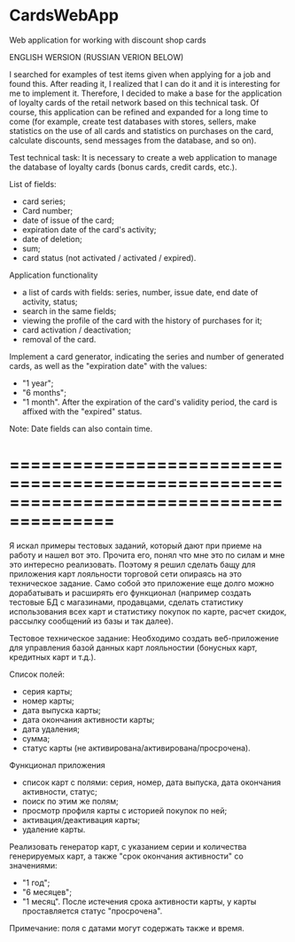 # CardsWebApp
Web application for working with discount shop cards

ENGLISH WERSION (RUSSIAN VERION BELOW)

I searched for examples of test items given when applying for a job and found this.
After reading it, I realized that I can do it and it is interesting for me to implement it. Therefore, I decided to make a base for the application of loyalty cards of the retail network based on this technical task.
Of course, this application can be refined and expanded for a long time to come (for example, create test databases with stores, sellers, make statistics on the use of all cards and statistics on purchases on the card, calculate discounts, send messages from the database, and so on).

Test technical task:
It is necessary to create a web application to manage the database of loyalty cards (bonus cards, credit cards, etc.).

List of fields:
- card series;
- Card number;
- date of issue of the card;
- expiration date of the card's activity;
- date of deletion;
- sum;
- card status (not activated / activated / expired).

Application functionality
- a list of cards with fields: series, number, issue date, end date of activity, status;
- search in the same fields;
- viewing the profile of the card with the history of purchases for it;
- card activation / deactivation;
- removal of the card.


Implement a card generator, indicating the series and number of generated cards, as well as the "expiration date" with the values:
- "1 year";
- "6 months";
- "1 month".
After the expiration of the card's validity period, the card is affixed with the "expired" status.

Note: Date fields can also contain time.

========================================================================================
========================================================================================


Я искал примеры тестовых заданий, который дают при приеме на работу и нашел вот это.
Прочита его, понял что мне это по силам и мне это интересно реализовать. Поэтому я решил сделать бащу для приложения карт лояльности торговой сети опираясь на это техническое задание. 
Само собой это приложение еще долго можно дорабатывать и расширять его функционал (например создать тестовые БД с магазинами, продавцами, сделать статистику использования всех карт и статистику покупок по карте, расчет скидок, рассылку сообщений из базы и так далее). 

Тестовое техническое задание:
Необходимо создать веб-приложение для управления базой данных карт лояльностии (бонусных карт, кредитных карт и т.д.).

Список полей: 
- серия карты; 
- номер карты; 
- дата выпуска карты; 
- дата окончания активности карты; 
- дата удаления; 
- сумма; 
- статус карты (не активирована/активирована/просрочена).

Функционал приложения
- список карт с полями: серия, номер, дата выпуска, дата окончания активности, статус;
- поиск по этим же полям;
- просмотр профиля карты с историей покупок по ней;
- активация/деактивация карты;
- удаление карты.


Реализовать генератор карт, с указанием серии и количества генерируемых карт, а также "срок окончания активности" со значениями:
- "1 год"; 
- "6 месяцев"; 
- "1 месяц". 
После истечения срока активности карты, у карты проставляется статус "просрочена".

Примечание: поля с датами могут содержать также и время.
